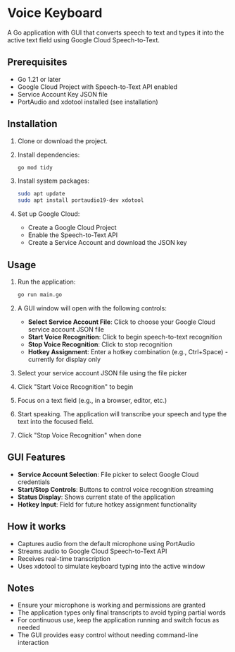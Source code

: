 # Voice Keyboard

A Go application with GUI that converts speech to text and types it into the active text field using Google Cloud Speech-to-Text.

## Prerequisites

- Go 1.21 or later
- Google Cloud Project with Speech-to-Text API enabled
- Service Account Key JSON file
- PortAudio and xdotool installed (see installation)

## Installation

1. Clone or download the project.

2. Install dependencies:
   ```bash
   go mod tidy
   ```

3. Install system packages:
   ```bash
   sudo apt update
   sudo apt install portaudio19-dev xdotool
   ```

4. Set up Google Cloud:
   - Create a Google Cloud Project
   - Enable the Speech-to-Text API
   - Create a Service Account and download the JSON key

## Usage

1. Run the application:
   ```bash
   go run main.go
   ```

2. A GUI window will open with the following controls:
   - **Select Service Account File**: Click to choose your Google Cloud service account JSON file
   - **Start Voice Recognition**: Click to begin speech-to-text recognition
   - **Stop Voice Recognition**: Click to stop recognition
   - **Hotkey Assignment**: Enter a hotkey combination (e.g., Ctrl+Space) - currently for display only

3. Select your service account JSON file using the file picker

4. Click "Start Voice Recognition" to begin

5. Focus on a text field (e.g., in a browser, editor, etc.)

6. Start speaking. The application will transcribe your speech and type the text into the focused field.

7. Click "Stop Voice Recognition" when done

## GUI Features

- **Service Account Selection**: File picker to select Google Cloud credentials
- **Start/Stop Controls**: Buttons to control voice recognition streaming
- **Status Display**: Shows current state of the application
- **Hotkey Input**: Field for future hotkey assignment functionality

## How it works

- Captures audio from the default microphone using PortAudio
- Streams audio to Google Cloud Speech-to-Text API
- Receives real-time transcription
- Uses xdotool to simulate keyboard typing into the active window

## Notes

- Ensure your microphone is working and permissions are granted
- The application types only final transcripts to avoid typing partial words
- For continuous use, keep the application running and switch focus as needed
- The GUI provides easy control without needing command-line interaction
